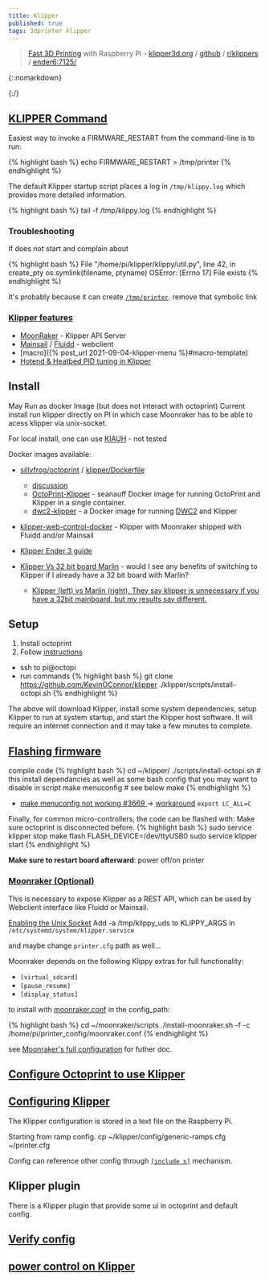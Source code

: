 ```yaml
---
title: Klipper
published: true
tags: 3dprinter klipper
---
```

> [Fast 3D Printing](https://hackaday.com/2017/12/26/fast-3d-printing-with-raspberry-pi-but-not-how-you-think/#more-285911)  with Raspberry Pi - [klipper3d.org](https://www.klipper3d.org/) / [github](https://github.com/KevinOConnor/klipper) / [r/klippers](https://www.reddit.com/r/klippers/) / [ender6:7125/](http://ender6:7125/)

{::nomarkdown}
<link rel="shortcut icon" href="https://www.klipper3d.org/img/klipper.svg" type="image/x-icon" />
{:/}


## [KLIPPER Command](https://github.com/KevinOConnor/klipper/issues/546#issuecomment-414074336)
Easiest way to invoke a FIRMWARE_RESTART from the command-line is to run: 

{% highlight bash %}
echo FIRMWARE_RESTART > /tmp/printer
{% endhighlight %}

The default Klipper startup script places a log in `/tmp/klippy.log` which provides more detailed information.

{% highlight bash %}
tail -f /tmp/klippy.log
{% endhighlight %}

### Troubleshooting
If does not start and complain about 

{% highlight bash %}
  File "/home/pi/klipper/klippy/util.py", line 42, in create_pty
    os.symlink(filename, ptyname)
OSError: [Errno 17] File exists
{% endhighlight %}

It's probably because it can create [`/tmp/printer`](https://github.com/Klipper3d/klipper/issues/1902). remove that symbolic link


### [Klipper features](https://github.com/KevinOConnor/klipper/blob/master/docs/Features.md)
- [MoonRaker](https://github.com/arksine/moonraker) - Klipper API Server
- [Mainsail](https://github.com/meteyou/mainsail) / [Fluidd](https://github.com/cadriel/fluidd) - webclient
- [macro]({% post_url 2021-09-04-klipper-menu %}#macro-template)
- [Hotend & Heatbed PID tuning in Klipper](https://3dprintbeginner.com/hotend-and-heatbed-pid-tuning-in-klipper/)

## Install

May Run as docker Image (but does not interact with octoprint)
Current install run klipper directly on PI in which case Moonraker has to be able
to acess klipper via unix-socket.

For local install, one can use [KIAUH](https://github.com/th33xitus/KIAUH) - not tested

Docker images available:
- [sillyfrog/octoprint](https://github.com/sillyfrog/OctoPrint-Klipper-mjpg-Dockerfile) / [klipper/Dockerfile ](https://github.com/KevinOConnor/klipper/blob/master/scripts/Dockerfile)
	- [discussion](https://github.com/KevinOConnor/klipper/issues/358)
    - [OctoPrint-Klipper](https://github.com/seanauff/OctoPrint-Klipper) -  seanauff Docker image for running OctoPrint and Klipper in a single container. 
    - [dwc2-klipper](https://github.com/seanauff/dwc2-klipper) -  a Docker image for running [DWC2](https://github.com/Duet3D/DuetWebControl) and Klipper
- [klipper-web-control-docker](https://github.com/dimalo/klipper-web-control-docker) - Klipper with Moonraker shipped with Fluidd and/or Mainsail

- [Klipper Ender 3 guide](https://www.youtube.com/watch?v=yAfalR7-Tvw)
- [Klipper Vs 32 bit board Marlin](https://www.reddit.com/r/ender3/comments/i63ub6/klipper_vs_32_bit_board_marlin/) - would I see any benefits of switching to Klipper if I already have a 32 bit board with Marlin?
	- [Klipper (left) vs Marlin (right). They say klipper is unnecessary if you have a 32bit mainboard, but my results say different.](https://www.reddit.com/r/ender3/comments/m5jthr/klipper_left_vs_marlin_right_they_say_klipper_is/)


## Setup

1. Install octoprint
2. Follow [instructions](https://github.com/KevinOConnor/klipper/blob/master/docs/Installation.md) 

- ssh to pi@octopi
- run commands
{% highlight bash %}
git clone https://github.com/KevinOConnor/klipper
./klipper/scripts/install-octopi.sh
{% endhighlight %}

The above will download Klipper, install some system dependencies, setup Klipper to run at system startup, and start the Klipper host software. It will require an internet connection and it may take a few minutes to complete.

## [Flashing firmware](https://github.com/KevinOConnor/klipper/blob/master/docs/Installation.md#building-and-flashing-the-micro-controller)
compile code 
{% highlight bash %}
cd ~/klipper/
./scripts/install-octopi.sh     # this install dependancies as well as some bash config that you may want to disable in script 
make menuconfig                 # see below
make
{% endhighlight %}

- [ make menuconfig not working #3669 ](https://github.com/KevinOConnor/klipper/issues/3669) -> [workaround](https://stackoverflow.com/a/36394262/51386) `export LC_ALL=C`

Finally, for common micro-controllers, the code can be flashed with:
Make sure octoprint is disconnected before.
{% highlight bash %}
sudo service klipper stop
make flash FLASH_DEVICE=/dev/ttyUSB0
sudo service klipper start
{% endhighlight %}

**Make sure to restart board afterward**: power off/on printer

### [Moonraker (Optional)](https://moonraker.readthedocs.io/en/latest/installation/#klipper-configuration-requirements)

This is necessary to expose Klipper as a REST API, which can be used by Webclient interface like Fluidd or  Mainsail.

[Enabling the Unix Socket](https://moonraker.readthedocs.io/en/latest/installation/#enabling-the-unix-socket)
Add -a /tmp/klippy_uds to KLIPPY_ARGS in `/etc/systemd/system/klipper.service`

and maybe change `printer.cfg` path as well...


Moonraker depends on the following Klippy extras for full functionality:
- `[virtual_sdcard]`
- `[pause_resume]`
- `[display_status]`

to install with [moonraker.conf](https://github.com/Arksine/moonraker/blob/master/docs/moonraker.conf) in the config_path: 

{% highlight bash %}
cd ~/moonraker/scripts
./install-moonraker.sh -f -c /home/pi/printer_config/moonraker.conf
{% endhighlight %}

see [Moonraker's full configuration](https://moonraker.readthedocs.io/en/stable/configuration/) for futher doc.

## [Configure Octoprint to use Klipper](https://github.com/KevinOConnor/klipper/blob/master/docs/Installation.md#configuring-octoprint-to-use-klipper)

## [Configuring Klipper](https://github.com/KevinOConnor/klipper/blob/master/docs/Installation.md#configuring-klipper)

The Klipper configuration is stored in a text file on the Raspberry Pi.

Starting from ramp config.
cp ~/klipper/config/generic-ramps.cfg ~/printer.cfg

Config can reference other config through [`[include x]`](https://github.com/KevinOConnor/klipper/blob/master/docs/Config_Reference.md#include) mechanism.


## Klipper plugin
There is a Klipper plugin that provide some ui in octoprint
and default config.

## [**Verify** config](https://github.com/KevinOConnor/klipper/blob/master/docs/Config_checks.md)

## [power control on Klipper](https://www.youtube.com/watch?v=ZBG4r8I8lEA)

